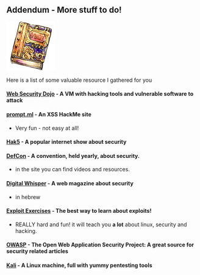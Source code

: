 Addendum - More stuff to do!
----------------------------
![image](img/Ebook.png)

Here is a list of some valuable resource I gathered for you
#### [Web Security Dojo](http://sourceforge.net/projects/websecuritydojo/) - A VM with hacking tools and vulnerable software to attack

#### [prompt.ml](http://prompt.ml/) - An XSS HackMe site
* Very fun - not easy at all!

#### [Hak5](http://hak5.org/) - A popular internet show about security

####  [DefCon](https://www.defcon.org/) - A convention, held yearly, about security. 
* in the site you can find videos and resources.

####  [Digital Whisper](http://www.digitalwhisper.co.il/) - A web magazine about security
* in hebrew

#### [Exploit Exercises](http://www.exploit-exercises.com/) - The best way to learn about exploits!
* REALLY hard and fun! it will teach you **a lot** about linux, security and hacking.

#### [OWASP](https://www.owasp.org) - The Open Web Application Security Project: A great source for security related articles 

#### [Kali](http://www.kali.org/) - A Linux machine, full with yummy pentesting tools
